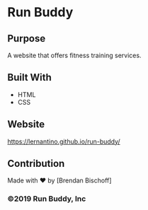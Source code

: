 # Run Buddy

## Purpose
A website that offers fitness training services.

## Built With
* HTML 
* CSS

## Website
https://lernantino.github.io/run-buddy/

## Contribution
Made with ❤️ by [Brendan Bischoff]

### ©️2019 Run Buddy, Inc 
